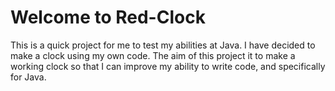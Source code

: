 Welcome to Red-Clock
====================

This is a quick project for me to test my abilities at Java. I have decided to make a clock using my own code. The aim of this project it to make a working clock so that I can improve my ability to write code, and specifically for Java.
